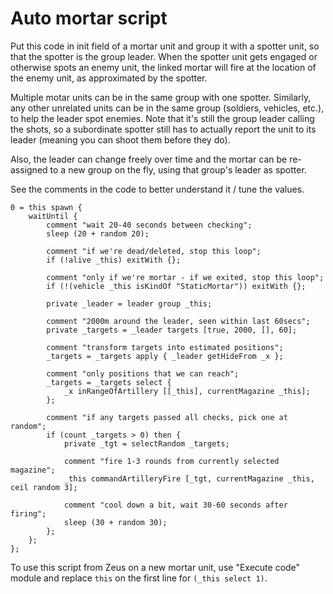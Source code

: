 Auto mortar script
==================

Put this code in init field of a mortar unit and group it with a spotter unit,
so that the spotter is the group leader. When the spotter unit gets engaged
or otherwise spots an enemy unit, the linked mortar will fire at the location
of the enemy unit, as approximated by the spotter.

Multiple motar units can be in the same group with one spotter. Similarly,
any other unrelated units can be in the same group (soldiers, vehicles, etc.),
to help the leader spot enemies. Note that it's still the group leader calling
the shots, so a subordinate spotter still has to actually report the unit to
its leader (meaning you can shoot them before they do).

Also, the leader can change freely over time and the mortar can be re-assigned
to a new group on the fly, using that group's leader as spotter.

See the comments in the code to better understand it / tune the values.
```
0 = this spawn {
    waitUntil {
        comment "wait 20-40 seconds between checking";
        sleep (20 + random 20);

        comment "if we're dead/deleted, stop this loop";
        if (!alive _this) exitWith {};

        comment "only if we're mortar - if we exited, stop this loop";
        if (!(vehicle _this isKindOf "StaticMortar")) exitWith {};

        private _leader = leader group _this;

        comment "2000m around the leader, seen within last 60secs";
        private _targets = _leader targets [true, 2000, [], 60];

        comment "transform targets into estimated positions";
        _targets = _targets apply { _leader getHideFrom _x };

        comment "only positions that we can reach";
        _targets = _targets select {
            _x inRangeOfArtillery [[_this], currentMagazine _this];
        };

        comment "if any targets passed all checks, pick one at random";
        if (count _targets > 0) then {
            private _tgt = selectRandom _targets;

            comment "fire 1-3 rounds from currently selected magazine";
            _this commandArtilleryFire [_tgt, currentMagazine _this, ceil random 3];

            comment "cool down a bit, wait 30-60 seconds after firing";
            sleep (30 + random 30);
        };
    };
};
```

To use this script from Zeus on a new mortar unit, use "Execute code" module
and replace `this` on the first line for `(_this select 1)`.
